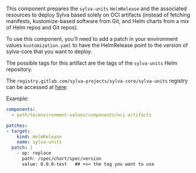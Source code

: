 This component prepares the `sylva-units` `HelmRelease` and the associated
resources to deploy Sylva based solely on OCI artifacts (instead
of fetching manifests, kustomize-based software from Git, and Helm charts
from a mix of Helm repos and Git repos).

To use this component, you'll need to add a patch in your environment values
`kustomization.yaml` to have the HelmRelease point to the version of sylva-core
that you want to deploy.

The possible tags for this artifact are the tags of the `sylva-units` Helm repository.

The `registry.gitlab.com/sylva-projects/sylva-core/sylva-units` registry can be
accessed at [here](https://gitlab.com/sylva-projects/sylva-core/container_registry/?search%5B%5D=sylva-units):

Example:

```yaml
components:
  - path/to/environment-values/components/oci-artifacts

patches:
- target:
    kind: HelmRelease
    name: sylva-units
  patch: |
    - op: replace
      path: /spec/chart/spec/version
      value: 0.0.0-test   ## <<< the tag you want to use
```
